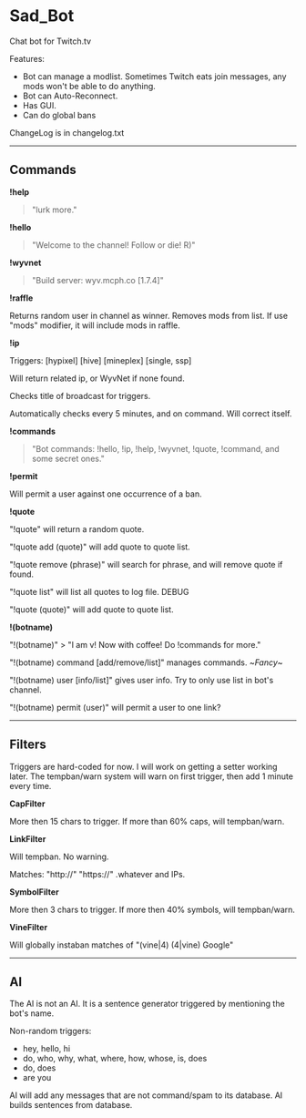 Sad_Bot
======

Chat bot for Twitch.tv

Features:

  * Bot can manage a modlist. Sometimes Twitch eats join messages, any mods won't be able to do anything.
  * Bot can Auto-Reconnect.
  * Has GUI.
  * Can do global bans

ChangeLog is in changelog.txt

****

Commands
--------

**!help**

>"lurk more."

**!hello**

>"Welcome to the channel! Follow or die! R)"

**!wyvnet**

>"Build server: wyv.mcph.co [1.7.4]"

**!raffle**

Returns random user in channel as winner. Removes mods from list. If use "mods" modifier, it will include mods in raffle.

**!ip**

Triggers: [hypixel] [hive] [mineplex] [single, ssp]

Will return related ip, or WyvNet if none found.

Checks title of broadcast for triggers.

Automatically checks every 5 minutes, and on command. Will correct itself.

**!commands**

>"Bot commands: !hello, !ip, !help, !wyvnet, !quote, !command, and some secret ones."

**!permit**

Will permit a user against one occurrence of a ban.

**!quote**

"!quote" will return a random quote.

"!quote add (quote)" will add quote to quote list.

"!quote remove (phrase)" will search for phrase, and will remove quote if found.

"!quote list" will list all quotes to log file. DEBUG

"!quote (quote)" will add quote to quote list.

**!(botname)**

"!(botname)" > "I am <botName> v<botVersion>! Now with coffee! Do !commands for more."

"!(botname) command [add/remove/list]" manages commands. ~*Fancy*~

"!(botname) user [info/list]" gives user info. Try to only use list in bot's channel.

"!(botname) permit (user)" will permit a user to one link?

****

Filters
-------

Triggers are hard-coded for now. I will work on getting a setter working later. The tempban/warn system will warn on first trigger, then add 1 minute every time.

**CapFilter**

More then 15 chars to trigger. If more than 60% caps, will tempban/warn.

**LinkFilter**

Will tempban. No warning.

Matches: "http://" "https://" .whatever and IPs.

**SymbolFilter**

More then 3 chars to trigger. If more then 40% symbols, will tempban/warn.

**VineFilter**

Will globally instaban matches of "(vine|4) (4|vine) Google"

****

AI
--

The AI is not an AI. It is a sentence generator triggered by mentioning the bot's name.

Non-random triggers:

  * hey, hello, hi
  * do, who, why, what, where, how, whose, is, does
  * do, does
  * are you

AI will add any messages that are not command/spam to its database. AI builds sentences from database.

